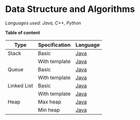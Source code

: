 # Data Structure and Algorithms

*Languages used: Java, C++, Python*

**Table of content**

| Type | Specification | Language |
|------|----------|---|
| Stack | Basic         | [Java](/Stack/Basic/Java)   |
|       | With template | [Java](/Stack/With%20template/Java) |
| Queue | Basic         | [Java](/Queue/Basic/Java)  |
|       | With template | [Java](/Queue/With%20template/Java) |
| Linked List | Basic   | [Java](/Linked%20List/Basic/Java)  |
|       | With template | [Java](/Linked%20List/With%20template/Java) |
| Heap	| Max heap	| [Java](/Heap/Max%20heap/Java)	|
|	| Min heap	| [Java](/Heap/Min%20heap/Java)	|

